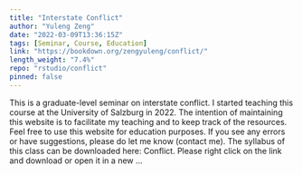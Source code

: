 ```yaml
---
title: "Interstate Conflict"
author: "Yuleng Zeng"
date: "2022-03-09T13:36:15Z"
tags: [Seminar, Course, Education]
link: "https://bookdown.org/zengyuleng/conflict/"
length_weight: "7.4%"
repo: "rstudio/conflict"
pinned: false
---
```


This is a graduate-level seminar on interstate conflict. I started teaching this course at the University of Salzburg in 2022. The intention of maintaining this website is to facilitate my teaching and to keep track of the resources. Feel free to use this website for education purposes. If you see any errors or have suggestions, please do let me know (contact me). The syllabus of this class can be downloaded here: Conflict. Please right click on the link and download or open it in a new ...
